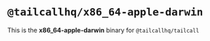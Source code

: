 # `@tailcallhq/x86_64-apple-darwin`

This is the **x86_64-apple-darwin** binary for `@tailcallhq/tailcall`
